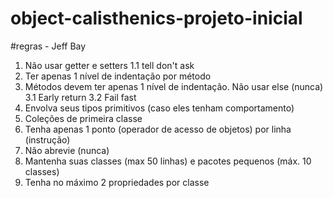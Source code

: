 # object-calisthenics-projeto-inicial

#regras - Jeff Bay
 1. Não usar getter e setters
   1.1 tell don't ask
 2. Ter apenas 1 nível de indentação por método
 3. Métodos devem ter apenas 1 nível de indentação.  Não usar else (nunca)
   3.1 Early return
   3.2 Fail fast
 4. Envolva seus tipos primitivos (caso eles tenham comportamento)
 5. Coleções de primeira classe
 6. Tenha apenas 1 ponto (operador de acesso de objetos) por linha (instrução)
 7. Não abrevie (nunca)
 8. Mantenha suas classes (max 50 linhas) e pacotes pequenos (máx. 10 classes)
 9. Tenha no máximo 2 propriedades por classe


